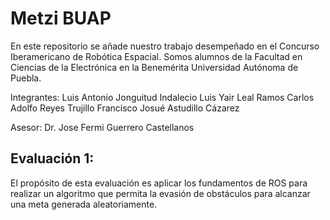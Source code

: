 # Metzi BUAP
En este repositorio se añade nuestro trabajo desempeñado en el Concurso Iberamericano de Robótica Espacial. Somos alumnos de la Facultad en Ciencias de la Electrónica en la Benemérita Universidad Autónoma de Puebla.

Integrantes:
Luis Antonio Jonguitud Indalecio
Luis Yair Leal Ramos
Carlos Adolfo Reyes Trujillo
Francisco Josué Astudillo Cázarez

Asesor:
Dr. Jose Fermi Guerrero Castellanos

## Evaluación 1:
El propósito de esta evaluación es aplicar los fundamentos de ROS para realizar un algoritmo que permita la evasión de obstáculos para alcanzar una meta generada aleatoriamente.
